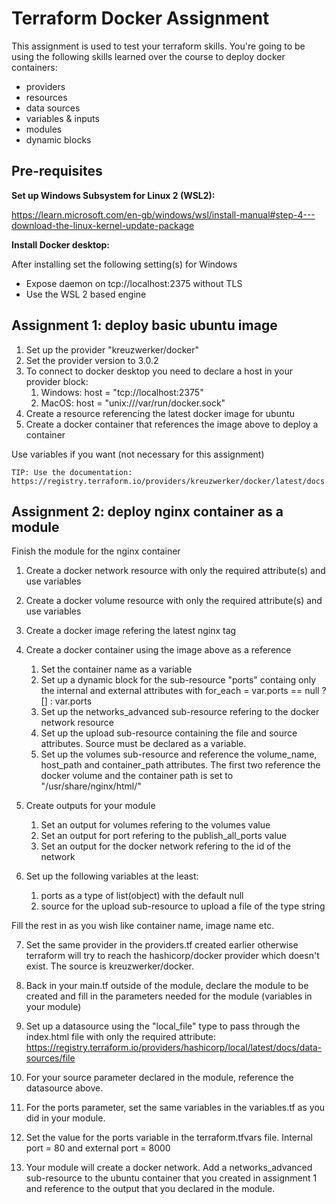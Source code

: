 # Terraform Docker Assignment

This assignment is used to test your terraform skills. You're going to be using the following skills learned over the course to deploy docker containers:
- providers
- resources
- data sources
- variables & inputs
- modules
- dynamic blocks

## Pre-requisites

**Set up Windows Subsystem for Linux 2 (WSL2):**

https://learn.microsoft.com/en-gb/windows/wsl/install-manual#step-4---download-the-linux-kernel-update-package

**Install Docker desktop:**

After installing set the following setting(s) for Windows
- Expose daemon on tcp://localhost:2375 without TLS
- Use the WSL 2 based engine

## Assignment 1: deploy basic ubuntu image

1. Set up the provider "kreuzwerker/docker"
2. Set the provider version to 3.0.2
3. To connect to docker desktop you need to declare a host in your provider block:
   1. Windows: host = "tcp://localhost:2375"
   2. MacOS: host = "unix:///var/run/docker.sock"
4. Create a resource referencing the latest docker image for ubuntu
5. Create a docker container that references the image above to deploy a container

Use variables if you want (not necessary for this assignment)
   
```
TIP: Use the documentation: https://registry.terraform.io/providers/kreuzwerker/docker/latest/docs
```

## Assignment 2: deploy nginx container as a module

Finish the module for the nginx container

1. Create a docker network resource with only the required attribute(s) and use variables
2. Create a docker volume resource with only the required attribute(s) and use variables
3. Create a docker image refering the latest nginx tag

4. Create a docker container using the image above as a reference
   1. Set the container name as a variable
   2. Set up a dynamic block for the sub-resource "ports" containg only the internal and external attributes with for_each = var.ports == null ? [] : var.ports
   3. Set up the networks_advanced sub-resource refering to the docker network resource
   4. Set up the upload sub-resource containing the file and source attributes. Source must be declared as a variable.
   5. Set up the volumes sub-resource and reference the volume_name, host_path and container_path attributes. The first two reference the docker volume and the container path is set to "/usr/share/nginx/html/"

5. Create outputs for your module
   1. Set an output for volumes refering to the volumes value
   2. Set an output for port refering to the publish_all_ports value
   3. Set an output for the docker network refering to the id of the network

6. Set up the following variables at the least:
   1. ports as a type of list(object) with the default null
   2. source for the upload sub-resource to upload a file of the type string

Fill the rest in as you wish like container name, image name etc.

7. Set the same provider in the providers.tf created earlier otherwise terraform will try to reach the hashicorp/docker provider which doesn't exist. The source is kreuzwerker/docker.

8. Back in your main.tf outside of the module, declare the module to be created and fill in the parameters needed for the module (variables in your module)

9. Set up a datasource using the "local_file" type to pass through the index.html file with only the required attribute: https://registry.terraform.io/providers/hashicorp/local/latest/docs/data-sources/file

10. For your source parameter declared in the module, reference the datasource above.

11. For the ports parameter, set the same variables in the variables.tf as you did in your module.

12. Set the value for the ports variable in the terraform.tfvars file. Internal port = 80 and external port = 8000

13. Your module will create a docker network. Add a networks_advanced sub-resource to the ubuntu container that you created in assignment 1 and reference to the output that you declared in the module.